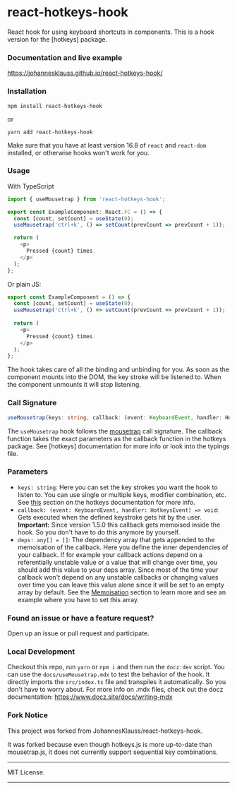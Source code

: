 # react-hotkeys-hook
React hook for using keyboard shortcuts in components.
This is a hook version for the [hotkeys] package.

### Documentation and live example

https://johannesklauss.github.io/react-hotkeys-hook/

### Installation

```shell
npm install react-hotkeys-hook
```

or

```shell
yarn add react-hotkeys-hook
```

Make sure that you have at least version 16.8 of `react` and `react-dom` installed, or otherwise hooks won't work for you.

### Usage
With TypeScript
```typescript jsx
import { useMousetrap } from 'react-hotkeys-hook';

export const ExampleComponent: React.FC = () => {
  const [count, setCount] = useState(0);
  useMousetrap('ctrl+k', () => setCount(prevCount => prevCount + 1));

  return (
    <p>
      Pressed {count} times.
    </p>
  );
};
```

Or plain JS:
```js
export const ExampleComponent = () => {
  const [count, setCount] = useState(0);
  useMousetrap('ctrl+k', () => setCount(prevCount => prevCount + 1));
    
  return (
    <p>
      Pressed {count} times.
    </p>
  );
};
```

The hook takes care of all the binding and unbinding for you.
As soon as the component mounts into the DOM, the key stroke will be
listened to. When the component unmounts it will stop listening.

### Call Signature

```typescript
useMousetrap(keys: string, callback: (event: KeyboardEvent, handler: HotkeysEvent) => void, deps: any[] = [])
```

The `useMousetrap` hook follows the [mousetrap] call signature.
The callback function takes the exact parameters as the callback function in the hotkeys package.
See [hotkeys] documentation for more info or look into the typings file.

### Parameters
- `keys: string`: Here you can set the key strokes you want the hook to listen to. You can use single or multiple keys,
modifier combination, etc. See [this](https://craig.is/killing/mice)
section on the hotkeys documentation for more info.
- `callback: (event: KeyboardEvent, handler: HotkeysEvent) => void`: Gets executed when the defined keystroke
gets hit by the user. **Important:** Since version 1.5.0 this callback gets memoised inside the hook. So you don't have
to do this anymore by yourself.
- `deps: any[] = []`: The dependency array that gets appended to the memoisation of the callback. Here you define the inner
dependencies of your callback. If for example your callback actions depend on a referentially unstable value or a value
that will change over time, you should add this value to your deps array. Since most of the time your callback won't
depend on any unstable callbacks or changing values over time you can leave this value alone since it will be set to an
empty array by default. See the [Memoisation](#memoisation) section to
learn more and see an example where you have to set this array.

### Found an issue or have a feature request?

Open up an issue or pull request and participate.

### Local Development

Checkout this repo, run `yarn` or `npm i` and then run the `docz:dev` script.
You can use the `docs/useMousetrap.mdx` to test the behavior of the hook. It directly imports the
`src/index.ts` file and transpiles it automatically. So you don't have to worry about. For more info
on .mdx files, check out the docz documentation: https://www.docz.site/docs/writing-mdx

### Fork Notice

This project was forked from JohannesKlauss/react-hotkeys-hook.

It was forked because even though hotkeys.js is more up-to-date than mousetrap.js, it does not currently support sequential key combinations.

---

MIT License.

---

[mousetrap]: https://github.com/ccampbell/mousetrap
